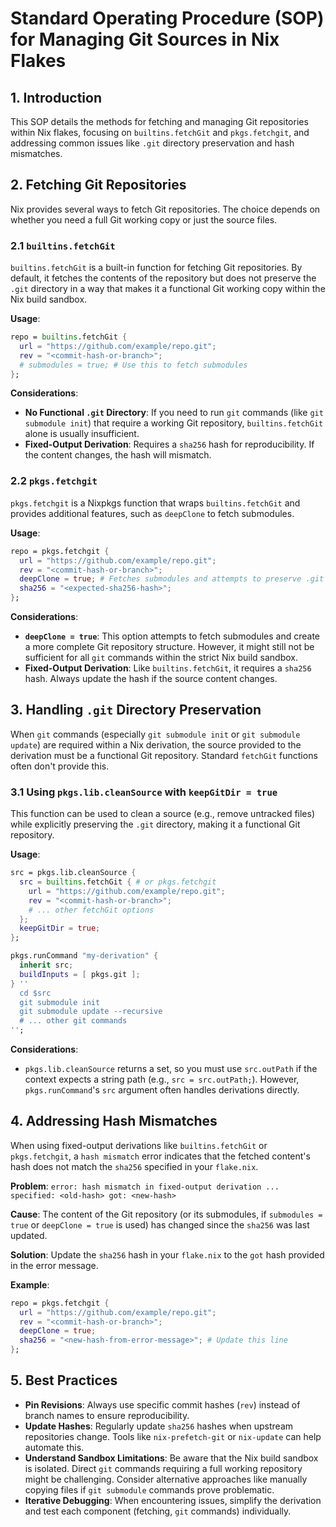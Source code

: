 # Standard Operating Procedure (SOP) for Managing Git Sources in Nix Flakes

## 1. Introduction

This SOP details the methods for fetching and managing Git repositories within Nix flakes, focusing on `builtins.fetchGit` and `pkgs.fetchgit`, and addressing common issues like `.git` directory preservation and hash mismatches.

## 2. Fetching Git Repositories

Nix provides several ways to fetch Git repositories. The choice depends on whether you need a full Git working copy or just the source files.

### 2.1 `builtins.fetchGit`

`builtins.fetchGit` is a built-in function for fetching Git repositories. By default, it fetches the contents of the repository but does not preserve the `.git` directory in a way that makes it a functional Git working copy within the Nix build sandbox.

**Usage**:

```nix
repo = builtins.fetchGit {
  url = "https://github.com/example/repo.git";
  rev = "<commit-hash-or-branch>";
  # submodules = true; # Use this to fetch submodules
};
```

**Considerations**:
*   **No Functional `.git` Directory**: If you need to run `git` commands (like `git submodule init`) that require a working Git repository, `builtins.fetchGit` alone is usually insufficient.
*   **Fixed-Output Derivation**: Requires a `sha256` hash for reproducibility. If the content changes, the hash will mismatch.

### 2.2 `pkgs.fetchgit`

`pkgs.fetchgit` is a Nixpkgs function that wraps `builtins.fetchGit` and provides additional features, such as `deepClone` to fetch submodules.

**Usage**:

```nix
repo = pkgs.fetchgit {
  url = "https://github.com/example/repo.git";
  rev = "<commit-hash-or-branch>";
  deepClone = true; # Fetches submodules and attempts to preserve .git directory structure
  sha256 = "<expected-sha256-hash>";
};
```

**Considerations**:
*   **`deepClone = true`**: This option attempts to fetch submodules and create a more complete Git repository structure. However, it might still not be sufficient for all `git` commands within the strict Nix build sandbox.
*   **Fixed-Output Derivation**: Like `builtins.fetchGit`, it requires a `sha256` hash. Always update the hash if the source content changes.

## 3. Handling `.git` Directory Preservation

When `git` commands (especially `git submodule init` or `git submodule update`) are required within a Nix derivation, the source provided to the derivation must be a functional Git repository. Standard `fetchGit` functions often don't provide this.

### 3.1 Using `pkgs.lib.cleanSource` with `keepGitDir = true`

This function can be used to clean a source (e.g., remove untracked files) while explicitly preserving the `.git` directory, making it a functional Git repository.

**Usage**:

```nix
src = pkgs.lib.cleanSource {
  src = builtins.fetchGit { # or pkgs.fetchgit
    url = "https://github.com/example/repo.git";
    rev = "<commit-hash-or-branch>";
    # ... other fetchGit options
  };
  keepGitDir = true;
};

pkgs.runCommand "my-derivation" {
  inherit src;
  buildInputs = [ pkgs.git ];
} ''
  cd $src
  git submodule init
  git submodule update --recursive
  # ... other git commands
'';
```

**Considerations**:
*   `pkgs.lib.cleanSource` returns a set, so you must use `src.outPath` if the context expects a string path (e.g., `src = src.outPath;`). However, `pkgs.runCommand`'s `src` argument often handles derivations directly.

## 4. Addressing Hash Mismatches

When using fixed-output derivations like `builtins.fetchGit` or `pkgs.fetchgit`, a `hash mismatch` error indicates that the fetched content's hash does not match the `sha256` specified in your `flake.nix`.

**Problem**: `error: hash mismatch in fixed-output derivation ... specified: <old-hash> got: <new-hash>`

**Cause**: The content of the Git repository (or its submodules, if `submodules = true` or `deepClone = true` is used) has changed since the `sha256` was last updated.

**Solution**: Update the `sha256` hash in your `flake.nix` to the `got` hash provided in the error message.

**Example**:

```nix
repo = pkgs.fetchgit {
  url = "https://github.com/example/repo.git";
  rev = "<commit-hash-or-branch>";
  deepClone = true;
  sha256 = "<new-hash-from-error-message>"; # Update this line
};
```

## 5. Best Practices

*   **Pin Revisions**: Always use specific commit hashes (`rev`) instead of branch names to ensure reproducibility.
*   **Update Hashes**: Regularly update `sha256` hashes when upstream repositories change. Tools like `nix-prefetch-git` or `nix-update` can help automate this.
*   **Understand Sandbox Limitations**: Be aware that the Nix build sandbox is isolated. Direct `git` commands requiring a full working repository might be challenging. Consider alternative approaches like manually copying files if `git submodule` commands prove problematic.
*   **Iterative Debugging**: When encountering issues, simplify the derivation and test each component (fetching, `git` commands) individually.
